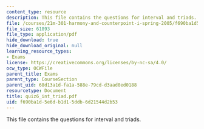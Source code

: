 ```yaml
---
content_type: resource
description: This file contains the questions for interval and triads.
file: /courses/21m-301-harmony-and-counterpoint-i-spring-2005/f690ba1d5e6db1d15ddb6d21544d2b53_quiz6_int_triad.pdf
file_size: 61893
file_type: application/pdf
hide_download: true
hide_download_original: null
learning_resource_types:
- Exams
license: https://creativecommons.org/licenses/by-nc-sa/4.0/
ocw_type: OCWFile
parent_title: Exams
parent_type: CourseSection
parent_uid: 68d13a1d-fa1a-588e-79cd-d3aad0ed0188
resourcetype: Document
title: quiz6_int_triad.pdf
uid: f690ba1d-5e6d-b1d1-5ddb-6d21544d2b53
---
```

This file contains the questions for interval and triads.
